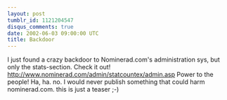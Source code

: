 ```yaml
---
layout: post
tumblr_id: 1121204547
disqus_comments: true
date: 2002-06-03 09:00:00 UTC
title: Backdoor
---
```


I just found a crazy backdoor to Nominerad.com's administration sys, but only the stats-section. Check it out! http://www.nominerad.com/admin/statcountex/admin.asp Power to the people! Ha, ha. no. I would never publish something that could harm nominerad.com. this is just a teaser ;-)
